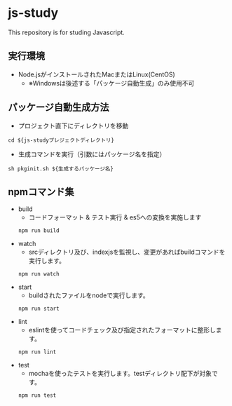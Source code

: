 # js-study
This repository is for studing Javascript.

## 実行環境
* Node.jsがインストールされたMacまたはLinux(CentOS)
  * ※Windowsは後述する「パッケージ自動生成」のみ使用不可

## パッケージ自動生成方法
* プロジェクト直下にディレクトリを移動
```
cd ${js-studyプレジェクトディレクトリ}
```
* 生成コマンドを実行（引数にはパッケージ名を指定）
```
sh pkginit.sh ${生成するパッケージ名}
```

## npmコマンド集
* build
  * コードフォーマット & テスト実行 & es5への変換を実施します
  ```
  npm run build
  ```
* watch
  * srcディレクトリ及び、indexjsを監視し、変更があればbuildコマンドを実行します。
  ```
  npm run watch
  ```
* start
  * buildされたファイルをnodeで実行します。
  ```
  npm run start
  ```
* lint
  * eslintを使ってコードチェック及び指定されたフォーマットに整形します。
  ```
  npm run lint
  ```
* test
  * mochaを使ったテストを実行します。testディレクトリ配下が対象です。
  ```
  npm run test
  ```
